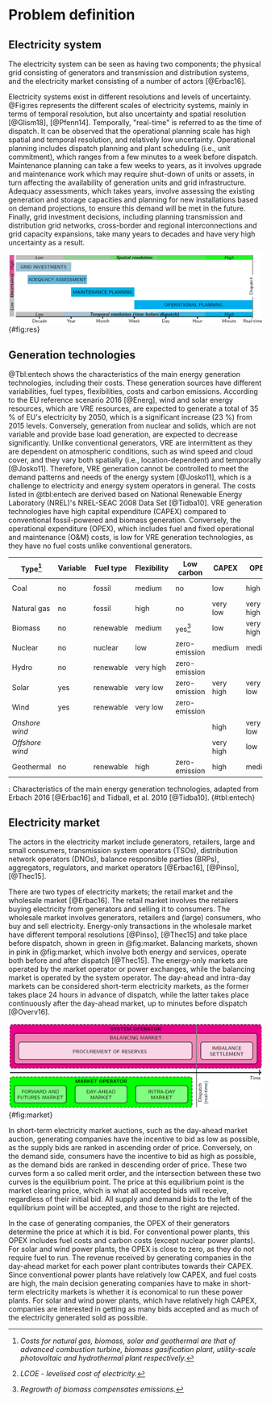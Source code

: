 <!-- 
- [Problem definition](#problem-definition)
  - [Electricity system](#electricity-system)
  - [Generation technologies](#generation-technologies)
  - [Electricity market](#electricity-market)
 -->


# Problem definition


## Electricity system 

The electricity system can be seen as having two components; the physical grid consisting of generators and transmission and distribution systems, and the electricity market consisting of a number of actors [@Erbac16].

Electricity systems exist in different resolutions and levels of uncertainty. @Fig:res represents the different scales of electricity systems, mainly in terms of temporal resolution, but also uncertainty and spatial resolution [@Glism18], [@Pfenn14]. Temporally, "real-time" is referred to as the time of dispatch. It can be observed that the operational planning scale has high spatial and temporal resolution, and relatively low uncertainty. Operational planning includes dispatch planning and plant scheduling (i.e., unit commitment), which ranges from a few minutes to a week before dispatch. Maintenance planning can take a few weeks to years, as it involves upgrade and maintenance work which may require shut-down of units or assets, in turn affecting the availability of generation units and grid infrastructure. Adequacy assessments, which takes years, involve assessing the existing generation and storage capacities and planning for new installations based on demand projections, to ensure this demand will be met in the future. Finally, grid investment decisions, including planning transmission and distribution grid networks, cross-border and regional interconnections and grid capacity expansions, take many years to decades and have very high uncertainty as a result.

![The various scales of electricity systems in terms of their approximate temporal resolution, as well as spatial resolution and uncertainty, adapted from Glismann 2018 and Pfenninger, et al. 2014 [@Glism18], [@Pfenn14].](images/resolution.png "The various scales of electricity systems in terms of their approximate temporal resolution, as well as spatial resolution and uncertainty, adapted from Glismann 2018 and Pfenninger, et al. 2014 [@Glism18], [@Pfenn14]."){#fig:res}


## Generation technologies

@Tbl:entech shows the characteristics of the main energy generation technologies, including their costs. These generation sources have different variabilities, fuel types, flexibilities, costs and carbon emissions. According to the EU reference scenario 2016 [@Energ], wind and solar energy resources, which are VRE resources, are expected to generate a total of 35 % of EU's electricity by 2050, which is a significant increase (23 %) from 2015 levels. Conversely, generation from nuclear and solids, which are not variable and provide base load generation, are expected to decrease significantly. Unlike conventional generators, VRE are intermittent as they are dependent on atmospheric conditions, such as wind speed and cloud cover, and they vary both spatially (i.e., location-dependent) and temporally [@Josko11]. Therefore, VRE generation cannot be controlled to meet the demand patterns and needs of the energy system [@Josko11], which is a challenge to electricity and energy system operators in general. The costs listed in @tbl:entech are derived based on National Renewable Energy Laboratory (NREL)'s NREL-SEAC 2008 Data Set [@Tidba10]. VRE generation technologies have high capital expenditure (CAPEX) compared to conventional fossil-powered and biomass generation. Conversely, the operational expenditure (OPEX), which includes fuel and fixed operational and maintenance (O&M) costs, is low for VRE generation technologies, as they have no fuel costs unlike conventional generators.

**Type**[^f1] | **Variable** | **Fuel type** | **Flexibility** | **Low carbon** | **CAPEX** | **OPEX** | **LCOE**[^f2]
--|--|--|---|---|--|--|--
Coal | no | fossil | medium | no | low | high | very low 
Natural gas | no | fossil | high | no | very low | very high | low 
Biomass | no | renewable | medium | yes[^f3] | low | very high | very high
Nuclear | no | nuclear | low | zero-emission | medium | medium | medium
Hydro | no | renewable | very high | zero-emission | | |
Solar | yes | renewable | very low | zero-emission | very high | very low | very high
Wind | yes | renewable | very low | zero-emission | | | 
*Onshore wind* | | | | | high | very low | very low 
*Offshore wind* | | | | | very high | low | high 
Geothermal | no | renewable | high | zero-emission | high | medium | high

: Characteristics of the main energy generation technologies, adapted from Erbach 2016 [@Erbac16] and Tidball, et al. 2010 [@Tidba10]. {#tbl:entech}

[^f1]: *Costs for natural gas, biomass, solar and geothermal are that of advanced combustion turbine, biomass gasification plant, utility-scale photovoltaic and hydrothermal plant respectively.*

[^f2]: *LCOE - levelised cost of electricity.*

[^f3]: *Regrowth of biomass compensates emissions.*


## Electricity market

The actors in the electricity market include generators, retailers, large and small consumers, transmission system operators (TSOs), distribution network operators (DNOs), balance responsible parties (BRPs), aggregators, regulators, and market operators [@Erbac16], [@Pinso], [@Thec15].

There are two types of electricity markets; the retail market and the wholesale market [@Erbac16]. The retail market involves the retailers buying electricity from generators and selling it to consumers. The wholesale market involves generators, retailers and (large) consumers, who buy and sell electricity. Energy-only transactions in the wholesale market have different temporal resolutions [@Pinso], [@Thec15] and take place before dispatch, shown in green in @fig:market. Balancing markets, shown in pink in @fig:market, which involve both energy and services, operate both before and after dispatch [@Thec15]. The energy-only markets are operated by the market operator or power exchanges, while the balancing market is operated by the system operator. The day-ahead and intra-day markets can be considered short-term electricity markets, as the former takes place 24 hours in advance of dispatch, while the latter takes place continuously after the day-ahead market, up to minutes before dispatch [@Overv16].

![The various electricity markets in terms of operator and temporal resolution, before and after dispatch, adapted from KU Leuven Energy Institute 2015 and Pinson 2018 [@Pinso], [@Thec15].](images/market-resolution.png "The various electricity markets in terms of operator and temporal resolution, before and after dispatch, adapted from KU Leuven Energy Institute 2015 and Pinson 2018 [@Pinso], [@Thec15]."){#fig:market}

In short-term electricity market auctions, such as the day-ahead market auction, generating companies have the incentive to bid as low as possible, as the supply bids are ranked in ascending order of price. Conversely, on the demand side, consumers have the incentive to bid as high as possible, as the demand bids are ranked in descending order of price. These two curves form a so called merit order, and the intersection between these two curves is the equilibrium point. The price at this equilibrium point is the market clearing price, which is what all accepted bids will receive, regardless of their initial bid. All supply and demand bids to the left of the equilibrium point will be accepted, and those to the right are rejected.

In the case of generating companies, the OPEX of their generators determine the price at which it is bid. For conventional power plants, this OPEX includes fuel costs and carbon costs (except nuclear power plants). For solar and wind power plants, the OPEX is close to zero, as they do not require fuel to run. The revenue received by generating companies in the day-ahead market for each power plant contributes towards their CAPEX. Since conventional power plants have relatively low CAPEX, and fuel costs are high, the main decision generating companies have to make in short-term electricity markets is whether it is economical to run these power plants. For solar and wind power plants, which have relatively high CAPEX, companies are interested in getting as many bids accepted and as much of the electricity generated sold as possible.

<!-- The figure below is a typical supply and demand curve with merit order ranking [Pins18]. In an electricity market auction, the demand bids are ranked in descending order of price, and the generation bids are ranked in ascending order of price. An equilibrium point is formed at the intersection between the supply and demand curves, which allows the social welfare to be maximised. Maximisation of social welfare means that both the supply and demand sides do not suffer from revenue losses.  -->

<!-- ![Merit order ranking of supply and demand bids in an electricity market auction, illustrating the equilibrium point and maximisation of the social welfare. Source: Pinson 2018 [Pins18].](images/merit-order.png "Merit order ranking of supply and demand bids in an electricity market auction, illustrating the equilibrium point and maximisation of the social welfare. Source: Pinson 2018 [Pins18].") -->

<!-- Increase in revenue for generators due to electricity generated by VRE resources, and increased utilisation of renewable electricity in the demand side would facilitate more investments in renewable electricity technologies and infrastructure. Current energy systems models focus more on longer time horizons and therefore lack the spatial and temporal resolution that appropriately includes VRE and their intermittent nature. Increased investments and utilisation of renewables is important to ensure cheaper electricity for consumers and enable the transition to a low-carbon electricity system. -->
